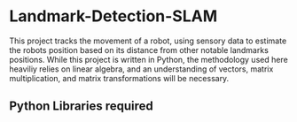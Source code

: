 # Landmark-Detection-SLAM

This project tracks the movement of a robot, using sensory data to estimate the robots position based on its distance from other notable landmarks positions. 
While this project is written in Python, the methodology used here heaviliy relies on linear algebra, and an understanding of vectors, matrix multiplication, 
and matrix transformations will be necessary. 

## Python Libraries required
